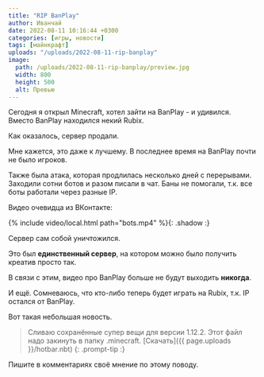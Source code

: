 ```yaml
---
title: "RIP BanPlay"
author: Иванчай
date: 2022-08-11 10:16:44 +0300
categories: [игры, новости]
tags: [майнкрафт]
uploads: "/uploads/2022-08-11-rip-banplay"
image:
  path: /uploads/2022-08-11-rip-banplay/preview.jpg
  width: 800
  height: 500
  alt: Превью
---
```


Сегодня я открыл Minecraft, хотел зайти на BanPlay - и удивился. Вместо BanPlay находился некий Rubix.

Как оказалось, сервер продали.

Мне кажется, это даже к лучшему. В последнее время на BanPlay почти не было игроков.

Также была атака, которая продлилась несколько дней с перерывами. Заходили сотни ботов и разом писали в чат. Баны не помогали, т.к. все боты работали через разные IP.

Видео очевидца из ВКонтакте:

{% include video/local.html path="bots.mp4" %}{: .shadow :}

Сервер сам собой уничтожился.

Это был **единственный сервер**, на котором можно было получить креатив просто так.

В связи с этим, видео про BanPlay больше не будут выходить **никогда**.

И ещё. Сомневаюсь, что кто-либо теперь будет играть на Rubix, т.к. IP остался от BanPlay.

Вот такая небольшая новость.

> Сливаю сохранённые супер вещи для версии 1.12.2. Этот файл надо закинуть в папку .minecraft. [Скачать]({{ page.uploads }}/hotbar.nbt)
{: .prompt-tip :}

Пишите в комментариях своё мнение по этому поводу.
